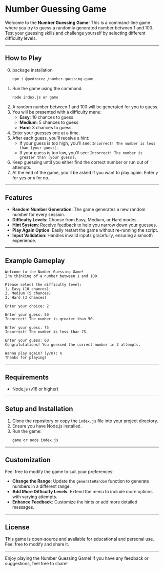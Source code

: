# Number Guessing Game

Welcome to the **Number Guessing Game**! This is a command-line game where you try to guess a randomly generated number between 1 and 100. Test your guessing skills and challenge yourself by selecting different difficulty levels.

---

## How to Play

0. package installation
      ```bash
    npm i @pedrocxz_/number-guessing-game
      ```
1. Run the game using the command:
   ```bash
   node index.js or game
   ```
2. A random number between 1 and 100 will be generated for you to guess.
3. You will be presented with a difficulty menu:
   - **Easy**: 10 chances to guess.
   - **Medium**: 5 chances to guess.
   - **Hard**: 3 chances to guess.
4. Enter your guesses one at a time.
5. After each guess, you'll receive a hint:
   - If your guess is too high, you'll see: `Incorrect! The number is less than [your guess].`
   - If your guess is too low, you'll see: `Incorrect! The number is greater than [your guess].`
6. Keep guessing until you either find the correct number or run out of attempts.
7. At the end of the game, you'll be asked if you want to play again. Enter `y` for yes or `n` for no.

---

## Features

- **Random Number Generation**: The game generates a new random number for every session.
- **Difficulty Levels**: Choose from Easy, Medium, or Hard modes.
- **Hint System**: Receive feedback to help you narrow down your guesses.
- **Play Again Option**: Easily restart the game without re-running the script.
- **Input Validation**: Handles invalid inputs gracefully, ensuring a smooth experience.

---

## Example Gameplay

```
Welcome to the Number Guessing Game!
I'm thinking of a number between 1 and 100.

Please select the difficulty level:
1. Easy (10 chances)
2. Medium (5 chances)
3. Hard (3 chances)

Enter your choice: 2

Enter your guess: 50
Incorrect! The number is greater than 50.

Enter your guess: 75
Incorrect! The number is less than 75.

Enter your guess: 60
Congratulations! You guessed the correct number in 3 attempts.

Wanna play again? (y/n): n
Thanks for playing!
```

---

## Requirements

- Node.js (v16 or higher)

---

## Setup and Installation

1. Clone the repository or copy the `index.js` file into your project directory.
2. Ensure you have Node.js installed.
3. Run the game:
   ```bash
   game or node index.js
   ```

---

## Customization

Feel free to modify the game to suit your preferences:

- **Change the Range**: Update the `generateRandom` function to generate numbers in a different range.
- **Add More Difficulty Levels**: Extend the menu to include more options with varying attempts.
- **Enhance Feedback**: Customize the hints or add more detailed messages.

---

## License

This game is open-source and available for educational and personal use. Feel free to modify and share it.

---

Enjoy playing the Number Guessing Game! If you have any feedback or suggestions, feel free to share!

